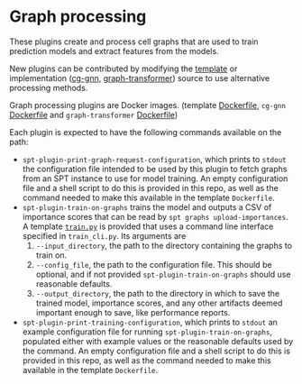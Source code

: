 # Graph processing

These plugins create and process cell graphs that are used to train prediction models and extract features from the models.

New plugins can be contributed by modifying the [template](template/) or implementation ([cg-gnn](cg-gnn/), [graph-transformer](graph-transformer/)) source to use alternative processing methods.

Graph processing plugins are Docker images. (template [Dockerfile](template/Dockerfile), `cg-gnn` [Dockerfile](https://github.com/nadeemlab/SPT/blob/main/build/plugins/graph_processing/cg-gnn.dockerfile) and `graph-transformer` [Dockerfile](https://github.com/nadeemlab/SPT/blob/main/build/plugins/graph_processing/graph-transformer.dockerfile))

Each plugin is expected to have the following commands available on the path:
* `spt-plugin-print-graph-request-configuration`, which prints to `stdout` the configuration file intended to be used by this plugin to fetch graphs from an SPT instance to use for model training. An empty configuration file and a shell script to do this is provided in this repo, as well as the command needed to make this available in the template `Dockerfile`.
* `spt-plugin-train-on-graphs` trains the model and outputs a CSV of importance scores that can be read by `spt graphs upload-importances`. A template [`train.py`](template/train.py) is provided that uses a command line interface specified in `train_cli.py`. Its arguments are
    1. `--input_directory`, the path to the directory containing the graphs to train on.
    2. `--config_file`, the path to the configuration file. This should be optional, and if not provided `spt-plugin-train-on-graphs` should use reasonable defaults.
    3. `--output_directory`, the path to the directory in which to save the trained model, importance scores, and any other artifacts deemed important enough to save, like performance reports.
* `spt-plugin-print-training-configuration`, which prints to `stdout` an example configuration file for running `spt-plugin-train-on-graphs`, populated either with example values or the reasonable defaults used by the command. An empty configuration file and a shell script to do this is provided in this repo, as well as the command needed to make this available in the template `Dockerfile`.
